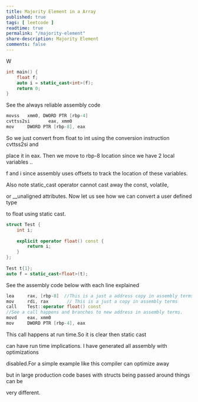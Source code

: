```yaml
---
title: Majority Element in a Array
published: true
tags: [ leetcode ]
readtime: true
permalink: "/majority-element"
share-description: Majority Element
comments: false
---
```

W

```cpp
int main() {
    float f;
    auto i = static_cast<int>(f);
    return 0;
}

```

See the always reliable assembly  code


```cpp
movss   xmm0, DWORD PTR [rbp-4]
cvttss2si       eax, xmm0
mov     DWORD PTR [rbp-8], eax
```


So we just convert from float to int using the conversion instruction cvttss2si and

place it in eax. Then we move to rbp-8 location since we have 2 local variables .. 

f and i since assembly uses offsets to track the location of these variables.

Also note static_cast operator cannot cast away the const, volatile,

or __unaligned attributes. Now let us see how we can convert a user defined type

to float using static cast.


```cpp
struct Test {
    int i;
         
    explicit operator float() const {
        return i;
    }
};
 
Test t{1};
auto f = static_cast<float>(t);

```

See the assembly code below with each line explained


```cpp
lea     rax, [rbp-8]  //This is a just a address copy in assembly terms
mov     rdi, rax       // This is a just a copy in assembly terms
call    Test::operator float() const  
//See a call happens and branches to new address in assembly terms.
movd    eax, xmm0
mov     DWORD PTR [rbp-4], eax

```
This call happens at run time.So it is clear then static cast 

can have run time implications. I have generated all assembly with optimizations 

disabled.For a simple example like this compiler can optimize away 

but in large production code bases with structs being passed around things can be 

very different.
